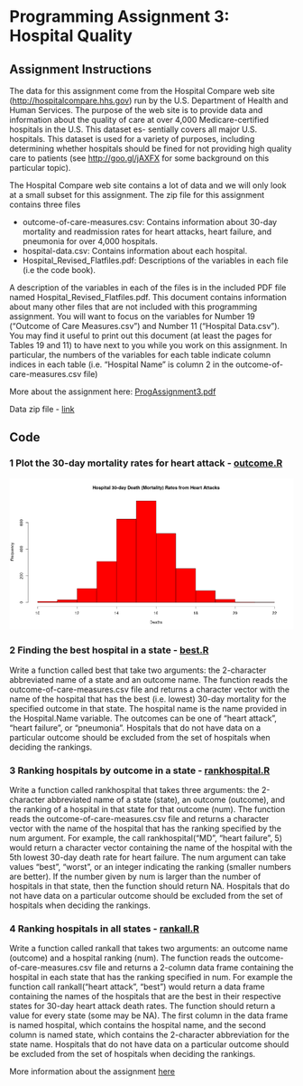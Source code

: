 # Programming Assignment 3: Hospital Quality

## Assignment Instructions

The data for this assignment come from the Hospital Compare web site (http://hospitalcompare.hhs.gov) run by the U.S. Department of Health and Human Services. The purpose of the web site is to provide data and information about the quality of care at over 4,000 Medicare-certified hospitals in the U.S. This dataset es- sentially covers all major U.S. hospitals. This dataset is used for a variety of purposes, including determining whether hospitals should be fined for not providing high quality care to patients (see http://goo.gl/jAXFX for some background on this particular topic).

The Hospital Compare web site contains a lot of data and we will only look at a small subset for this assignment. The zip file for this assignment contains three files

* outcome-of-care-measures.csv: Contains information about 30-day mortality and readmission rates for heart attacks, heart failure, and pneumonia for over 4,000 hospitals.
* hospital-data.csv: Contains information about each hospital.
* Hospital_Revised_Flatfiles.pdf: Descriptions of the variables in each file (i.e the code book).

A description of the variables in each of the files is in the included PDF file named Hospital_Revised_Flatfiles.pdf. This document contains information about many other files that are not included with this programming assignment. You will want to focus on the variables for Number 19 (“Outcome of Care Measures.csv”) and Number 11 (“Hospital Data.csv”). You may find it useful to print out this document (at least the pages for Tables 19 and 11) to have next to you while you work on this assignment. In particular, the numbers of the variables for each table indicate column indices in each table (i.e. “Hospital Name” is column 2 in the outcome-of-care-measures.csv file)

More about the assignment here: [ProgAssignment3.pdf](https://d3c33hcgiwev3.cloudfront.net/_2a0d228f9a48b3de85eedf022225fac9_ProgAssignment3.pdf?Expires=1606176000&Signature=KBLf~IjpJrMqULXk0ZnDQUqGSkHGoMQvLubX3Uzl3U6oSwUxTc1RD-pOFR8eDEeReQtKSGjxk1IuHlnZntjJh6pyVeplbrKrcK7WiVEeU~YkXL6CF77ZCBD-8kLyhn-BSpVS1LIHOVMifaqeOLl71SckGHbWWWQ1ItFDWc-hsIk_&Key-Pair-Id=APKAJLTNE6QMUY6HBC5A)

Data zip file - [link](https://d396qusza40orc.cloudfront.net/rprog%2Fdata%2FProgAssignment3-data.zip) 

## Code 

### 1 Plot the 30-day mortality rates for heart attack - [outcome.R](https://github.com/benthecoder/JohnHopkinsDataScience/blob/main/2_Rprogramming/hospital_ranking/outcome.R) 


![histogram for heart attack](plot/heart-attack-histogram.png)


### 2 Finding the best hospital in a state - [best.R](https://github.com/benthecoder/JohnHopkinsDataScience/blob/main/2_Rprogramming/hospital_ranking/best.R) 

Write a function called best that take two arguments: the 2-character abbreviated name of a state and an outcome name. The function reads the outcome-of-care-measures.csv file and returns a character vector with the name of the hospital that has the best (i.e. lowest) 30-day mortality for the specified outcome in that state. The hospital name is the name provided in the Hospital.Name variable. The outcomes can be one of “heart attack”, “heart failure”, or “pneumonia”. Hospitals that do not have data on a particular outcome should be excluded from the set of hospitals when deciding the rankings.


### 3 Ranking hospitals by outcome in a state - [rankhospital.R](https://github.com/benthecoder/JohnHopkinsDataScience/blob/main/2_Rprogramming/hospital_ranking/rankhospital.R) 

Write a function called rankhospital that takes three arguments: the 2-character abbreviated name of a state (state), an outcome (outcome), and the ranking of a hospital in that state for that outcome (num). The function reads the outcome-of-care-measures.csv file and returns a character vector with the name of the hospital that has the ranking specified by the num argument. For example, the call rankhospital(“MD”, “heart failure”, 5) would return a character vector containing the name of the hospital with the 5th lowest 30-day death rate for heart failure. The num argument can take values “best”, “worst”, or an integer indicating the ranking (smaller numbers are better). If the number given by num is larger than the number of hospitals in that state, then the function should return NA. Hospitals that do not have data on a particular outcome should be excluded from the set of hospitals when deciding the rankings.

### 4 Ranking hospitals in all states - [rankall.R](https://github.com/benthecoder/JohnHopkinsDataScience/blob/main/2_Rprogramming/hospital_ranking/rankall.R) 

Write a function called rankall that takes two arguments: an outcome name (outcome) and a hospital ranking (num). The function reads the outcome-of-care-measures.csv file and returns a 2-column data frame containing the hospital in each state that has the ranking specified in num. For example the function call rankall(“heart attack”, “best”) would return a data frame containing the names of the hospitals that are the best in their respective states for 30-day heart attack death rates. The function should return a value for every state (some may be NA). The first column in the data frame is named hospital, which contains the hospital name, and the second column is named state, which contains the 2-character abbreviation for the state name. Hospitals that do not have data on a particular outcome should be excluded from the set of hospitals when deciding the rankings.


More information about the assignment [here](Hospital_Revised_Flatfiles.pdf)